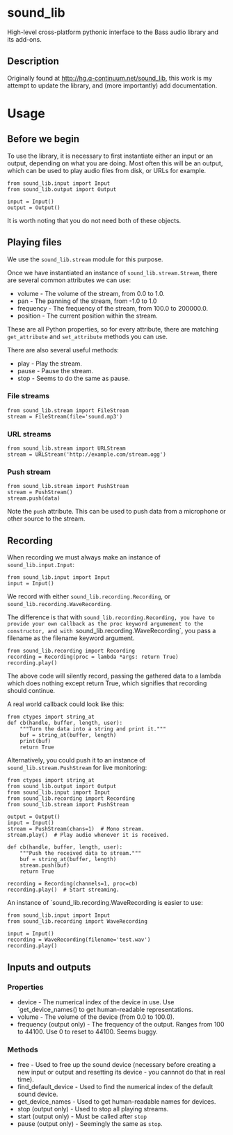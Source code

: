 # sound_lib
High-level cross-platform pythonic interface to the Bass audio library and its add-ons.

## Description
Originally found at http://hg.q-continuum.net/sound_lib, this work is my attempt to update the library, and (more importantly) add documentation.

# Usage
## Before we begin
To use the library, it is necessary to first instantiate either an input or an output, depending on what you are doing. Most often this will be an output, which can be used to play audio files from disk, or URLs for example.

```
from sound_lib.input import Input
from sound_lib.output import Output

input = Input()
output = Output()
```

It is worth noting that you do not need both of these objects.

## Playing files
We use the `sound_lib.stream` module for this purpose.

Once we have instantiated an instance of `sound_lib.stream.Stream`, there are several common attributes we can use:

* volume - The volume of the stream, from 0.0 to 1.0.
* pan - The panning of the stream, from -1.0 to 1.0
* frequency - The frequency of the stream, from 100.0 to 200000.0.
* position - The current position within the stream.

These are all Python properties, so for every attribute, there are matching `get_attribute` and `set_attribute` methods you can use.

There are also several useful methods:

* play - Play the stream.
* pause - Pause the stream.
* stop - Seems to do the same as pause.

### File streams
```
from sound_lib.stream import FileStream
stream = FileStream(file='sound.mp3')
```

### URL streams
```
from sound_lib.stream import URLStream
stream = URLStream('http://example.com/stream.ogg')
```

### Push stream
```
from sound_lib.stream import PushStream
stream = PushStream()
stream.push(data)
```

Note the `push` attribute. This can be used to push data from a microphone or other source to the stream.

## Recording
When recording we must always make an instance of `sound_lib.input.Input`:

```
from sound_lib.input import Input
input = Input()
```

We record with either `sound_lib.recording.Recording`, or `sound_lib.recording.WaveRecording`.

The difference is that with `sound_lib.recording.Recording, you have to provide your own callback as the proc keyword argumement to the constructor, and with `sound_lib.recording.WaveRecording`, you pass a filename as the filename keyword argument.

```
from sound_lib.recording import Recording
recording = Recording(proc = lambda *args: return True)
recording.play()
```

The above code will silently record, passing the gathered data to a lambda which does nothing except return True, which signifies that recording should continue.

A real world callback could look like this:

```
from ctypes import string_at
def cb(handle, buffer, length, user):
    """Turn the data into a string and print it."""
    buf = string_at(buffer, length)
    print(buf)
    return True
```

Alternatively, you could push it to an instance of `sound_lib.stream.PushStream` for live monitoring:

```
from ctypes import string_at
from sound_lib.output import Output
from sound_lib.input import Input
from sound_lib.recording import Recording
from sound_lib.stream import PushStream

output = Output()
input = Input()
stream = PushStream(chans=1)  # Mono stream.
stream.play()  # Play audio whenever it is received.

def cb(handle, buffer, length, user):
    """Push the received data to stream."""
    buf = string_at(buffer, length)
    stream.push(buf)
    return True

recording = Recording(channels=1, proc=cb)
recording.play()  # Start streaming.
```

An instance of `sound_lib.recording.WaveRecording is easier to use:

```
from sound_lib.input import Input
from sound_lib.recording import WaveRecording

input = Input()
recording = WaveRecording(filename='test.wav')
recording.play()
```

## Inputs and outputs
### Properties
* device - The numerical index of the device in use. Use `get_device_names() to get human-readable representations.
* volume - The volume of the device (from 0.0 to 100.0).
* frequency (output only) - The frequency of the output. Ranges from 100 to 44100. Use 0 to reset to 44100. Seems buggy.

### Methods
* free - Used to free up the sound device (necessary before creating a new input or output and resetting its device - you cannnot do that in real time).
* find_default_device - Used to find the numerical index of the default sound device.
* get_device_names - Used to get human-readable names for devices.
* stop (output only) - Used to stop all playing streams.
* start (output only) - Must be called after `stop` 
* pause (output only) - Seemingly the same as `stop`.
